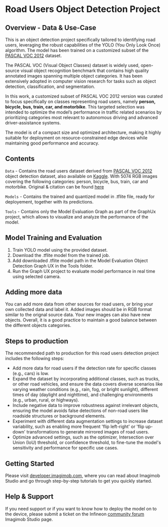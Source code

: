 # Road Users Object Detection Project

## Overview - Data & Use-Case

This is an object detection project specifically tailored to identifying road users, leveraging the robust capabilities of the YOLO (You Only Look Once) algorithm. The model has been trained on a customized subset of the [PASCAL VOC 2012](https://docs.ultralytics.com/datasets/detect/voc/) dataset. 

The PASCAL VOC (Visual Object Classes) dataset is widely used, open-source visual object recognition benchmark that contains high quality annotated images spanning multiple object categories. It has been extensively adopted in computer vision research for tasks such as object detection, classification, and segmentation. 

In this work, a customized subset of PASCAL VOC 2012 version was curated to focus specifically on classes representing road users, namely **person, bicycle, bus, train, car, and motorbike**. This targeted selection was intended to optimize the model’s performance in traffic related scenarios by prioritizing categories most relevant to autonomous driving and advanced driver-assistance systems. 

The model is of a compact size and optimized architecture, making it highly suitable for deployment on resource-constrained edge devices while maintaining good performance and accuracy.

## Contents

`Data` 	- Contains the road users dataset derived from [PASCAL VOC 2012](https://docs.ultralytics.com/datasets/detect/voc/) object detection dataset, also available on [Kaggle](https://www.kaggle.com/datasets/gopalbhattrai/pascal-voc-2012-dataset). With 5074 RGB images covering the following categories: person, bicycle, bus, train, car and motorbike. Original & citation can be found [here](https://exposing.ai/voc/)

`Models` - Contains the trained and quantized model in .tflite file, ready for deployement, together with its predictions.

`Tools`	-  Contains only the Model Evaluation Graph as part of the GraphUx project, which allows to visualize and analyze the performance of the model.

## Model Training and Evaluation
 
1. Train YOLO model using the provided dataset.
2. Download the .tflite model from the trained job.
3. Add downloaded .tflite model path in the Model Evaluation Object Detection Graph UX in the Tools folder.
4. Run the Graph UX project to evaluate model performance in real time using selected camera.


## Adding more data

You can add more data from other sources for road users, or bring your own collected data and label it. Added images should be in RGB format similar to the orignal source data. Your new images can also have new objects. Overall, it is a good practice to maintain a good balance between the different objects categories.

## Steps to production

The recommended path to production for this road users detection project includes the following steps:  
- Add more data for road users if the detection rate for specific classes (e.g., cars) is low.
- Expand the dataset by incorporating additional classes, such as trucks, or other road vehicles, and ensure the data covers diverse scenarios like varying weather conditions (e.g., rain, fog, or bright sunlight), different times of day (daylight and nighttime), and challenging environments (e.g., urban, rural, or highways).
- Include negative data to improve robustness against irrelevant objects, ensuring the model avoids false detections of non-road users like roadside structures or background elements.
- Experiment with different data augmentation settings to increase dataset variability, such as enabling more frequent 'flip left-right' or 'flip up-down' transformations to generate mirrored images of road users.
- Optimize advanced settings, such as the optimizer, Intersection over Union (IoU) threshold, or confidence threshold, to fine-tune the model's sensitivity and performance for specific use cases.


## Getting Started

Please visit [developer.imagimob.com](https://developer.imagimob.com), where you can read about Imagimob Studio and go through step-by-step tutorials to get you quickly started.

## Help & Support

If you need support or if you want to know how to deploy the model on to the device, please submit a ticket on the Infineon [community forum ](https://community.infineon.com/t5/Imagimob/bd-p/Imagimob/page/1) Imagimob Studio page.
